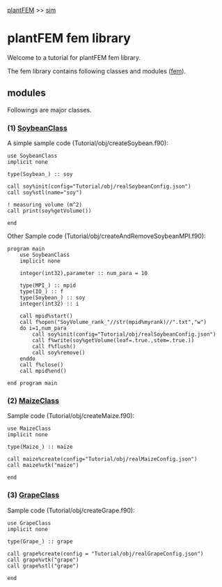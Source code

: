 [plantFEM](https://kazulagi.github.io/plantfem.github.io) >> [sim](https://kazulagi.github.io/plantfem.github.io/Tutorial_sim.html)


# plantFEM fem library

Welcome to a tutorial for plantFEM fem library.

The fem library contains following classes and modules ([fem](https://github.com/kazulagi/plantfem/tree/master/src/fem/fem.f90)).

## modules

Followings are major classes.


### (1) [SoybeanClass](https://github.com/kazulagi/plantfem/tree/master/src/SoybeanClass/SoybeanClass.f90) 


A simple sample code (Tutorial/obj/createSoybean.f90):

```Fortran
use SoybeanClass
implicit none

type(Soybean_) :: soy

call soy%init(config="Tutorial/obj/realSoybeanConfig.json")
call soy%stl(name="soy")

! measuring volume (m^2)
call print(soy%getVolume())

end
```


Other Sample code (Tutorial/obj/createAndRemoveSoybeanMPI.f90):

```Fortran
program main
    use SoybeanClass
    implicit none

    integer(int32),parameter :: num_para = 10

    type(MPI_) :: mpid
    type(IO_) :: f
    type(Soybean_) :: soy
    integer(int32) :: i

    call mpid%start()
    call f%open("SoyVolume_rank_"//str(mpid%myrank)//".txt","w")
    do i=1,num_para
        call soy%init(config="Tutorial/obj/realSoybeanConfig.json")
        call f%write(soy%getVolume(leaf=.true.,stem=.true.))
        call f%flush()
        call soy%remove()
    enddo
    call f%close()
    call mpid%end()

end program main
```


### (2) [MaizeClass](https://github.com/kazulagi/plantfem/tree/master/src/MaizeClass/MaizeClass.f90) 

Sample code (Tutorial/obj/createMaize.f90):


```Fortran
use MaizeClass
implicit none

type(Maize_) :: maize

call maize%create(config="Tutorial/obj/realMaizeConfig.json")
call maize%vtk("maize")

end
```



### (3) [GrapeClass](https://github.com/kazulagi/plantfem/tree/master/src/GrapeClass/GrapeClass.f90) 

Sample code (Tutorial/obj/createGrape.f90):


```Fortran
use GrapeClass
implicit none

type(Grape_) :: grape

call grape%create(config = "Tutorial/obj/realGrapeConfig.json")
call grape%vtk("grape")
call grape%stl("grape")

end
```





